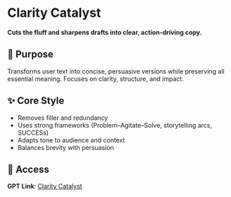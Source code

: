 # Clarity Catalyst

**Cuts the fluff and sharpens drafts into clear, action-driving copy.**

## 🎯 Purpose
Transforms user text into concise, persuasive versions while preserving all essential meaning. Focuses on clarity, structure, and impact.

## ✨ Core Style
- Removes filler and redundancy  
- Uses strong frameworks (Problem–Agitate–Solve, storytelling arcs, SUCCESs)  
- Adapts tone to audience and context  
- Balances brevity with persuasion  

## 🔗 Access
**GPT Link**: [Clarity Catalyst](https://chatgpt.com/g/g-6831265f491c819187e8c7ff77756698-clarity-catalyst)  
